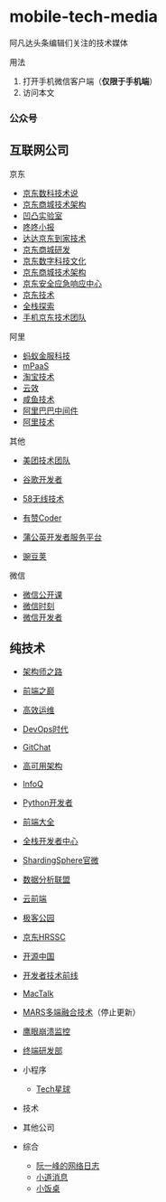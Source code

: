 # mobile-tech-media
阿凡达头条编辑们关注的技术媒体


用法
1. 打开手机微信客户端（**仅限于手机端**）
1. 访问本文

### 公众号

## 互联网公司

京东

- [京东数科技术说](https://mp.weixin.qq.com/mp/profile_ext?action=home&__biz=MzI0MDc5NzQ2MQ==&scene=124&#wechat_redirect)
- [京东商城技术架构](https://mp.weixin.qq.com/mp/profile_ext?action=home&__biz=MzUzMjkwMjg3Mg==&scene=124&#wechat_redirect)
- [凹凸实验室](https://mp.weixin.qq.com/mp/profile_ext?action=home&__biz=MzIxMzExMjYwOQ==&scene=124&#wechat_redirect)
- [咚咚小报](https://mp.weixin.qq.com/mp/profile_ext?action=home&__biz=MzA3MjUzNzczMA==&scene=124&#wechat_redirect)
- [达达京东到家技术](https://mp.weixin.qq.com/mp/profile_ext?action=home&__biz=MzAwMzg1ODMwNw==&scene=124&#wechat_redirect)
- [京东商城研发](https://mp.weixin.qq.com/mp/profile_ext?action=home&__biz=MzUyMDAxMjQ3Ng==&scene=124&#wechat_redirect)
- [京东数字科技文化](https://mp.weixin.qq.com/mp/profile_ext?action=home&__biz=MzIxOTM0NzMzMQ==&scene=124&#wechat_redirect)
- [京东商城技术架构](https://mp.weixin.qq.com/mp/getmasssendmsg?__biz=MzUzMjkwMjg3Mg==&uin=NDQ1NDczMTM1&key=0cc0a803134ec6233db1474dad1456497ddbd4b03a408ee8800b0b09ea777a261f330f95dd35a50e0ab92e578b9309ad9ab8f191db964be39f89ac7b821cf2ca60406daa4081c2fffa8fc8d62dd3f837&devicetype=iMac+MacBookPro14%2C1+OSX+OSX+10.13.2+build(17C88)&version=12030b10&lang=zh_CN&nettype=WIFI&ascene=0&fontScale=100&pass_ticket=CcdaEgTSCPNVNo3vc%2FQ%2Fa96WFHbSrFrLrUDvIe2hpxyxo%2Bz1VGLcbU0p4lAECCh5#wechat_webview_type=1)
- [京东安全应急响应中心](https://mp.weixin.qq.com/mp/profile_ext?action=home&__biz=MjM5OTk2MTMxOQ==&scene=124&#wechat_redirect)
- [京东技术](https://mp.weixin.qq.com/mp/profile_ext?action=home&__biz=MzU1MzE2NzIzMg==&scene=124&#wechat_redirect)
- [全栈探索](https://mp.weixin.qq.com/mp/profile_ext?action=home&__biz=MzUxMDYxNTgwMA==&scene=124&#wechat_redirect)
- [手机京东技术团队](https://mp.weixin.qq.com/mp/profile_ext?action=home&__biz=MzUxNTE1OTg3OQ==&scene=124&#wechat_redirect)

阿里
- [蚂蚁金服科技](https://mp.weixin.qq.com/mp/profile_ext?action=home&__biz=MzI0Nzc3MTQyMw==&scene=124&#wechat_redirect)
- [mPaaS](https://mp.weixin.qq.com/mp/profile_ext?action=home&__biz=MzUyMDk2MzUzMQ==&scene=124&#wechat_redirect)
- [淘宝技术](https://mp.weixin.qq.com/mp/profile_ext?action=home&__biz=MzAxNDEwNjk5OQ==&scene=124&#wechat_redirect)
- [云效](https://mp.weixin.qq.com/mp/profile_ext?action=home&__biz=MzAxNDU0MTE0OA==&scene=124&#wechat_redirect)
- [咸鱼技术](https://mp.weixin.qq.com/mp/profile_ext?action=home&__biz=MzU4MDUxOTI5NA==&scene=124&#wechat_redirect)
- [阿里巴巴中间件](https://mp.weixin.qq.com/mp/profile_ext?action=home&__biz=MzU4NzU0MDIzOQ==&scene=124&#wechat_redirect)
- [阿里技术](https://mp.weixin.qq.com/mp/profile_ext?action=home&__biz=MzIzOTU0NTQ0MA==&scene=124&#wechat_redirect)

其他
- [美团技术团队](https://mp.weixin.qq.com/mp/profile_ext?action=home&__biz=MjM5NjQ5MTI5OA==&scene=124&#wechat_redirect)
- [谷歌开发者](https://mp.weixin.qq.com/mp/profile_ext?action=home&__biz=MzAwODY4OTk2Mg==&scene=124&#wechat_redirect)
- [58无线技术](https://mp.weixin.qq.com/mp/profile_ext?action=home&__biz=MzI2NzI4MTEwNA==&scene=124&#wechat_redirect)
- [有赞Coder](https://mp.weixin.qq.com/mp/profile_ext?action=home&__biz=MzAxOTY5MDMxNA==&scene=124&#wechat_redirect)

- [蒲公英开发者服务平台](https://mp.weixin.qq.com/mp/profile_ext?action=home&__biz=MzAxMDAxNTg4Ng==&scene=124&#wechat_redirect)
- [豌豆荚](https://mp.weixin.qq.com/mp/profile_ext?action=home&__biz=MjM5MzAwMzA2MA==&scene=124&#wechat_redirect)


微信
- [微信公开课](https://mp.weixin.qq.com/mp/profile_ext?action=home&__biz=MjM5NTE4Njc4NQ==&scene=124&#wechat_redirect)
- [微信时刻](https://mp.weixin.qq.com/mp/profile_ext?action=home&__biz=MjM5MDYxMzg2NQ==&scene=124&#wechat_redirect)
- [微信开发者](https://mp.weixin.qq.com/mp/profile_ext?action=home&__biz=MjM5NDAxMDg4MA==&scene=124&#wechat_redirect)


## 纯技术

- [架构师之路](https://mp.weixin.qq.com/mp/profile_ext?action=home&__biz=MjM5ODYxMDA5OQ==&scene=124&#wechat_redirect)
- [前端之巅](https://mp.weixin.qq.com/mp/profile_ext?action=home&__biz=MzUxMzcxMzE5Ng==&scene=124&#wechat_redirect)
- [高效运维](https://mp.weixin.qq.com/mp/profile_ext?action=home&__biz=MzA4Nzg5Nzc5OA==&scene=124&#wechat_redirect)
- [DevOps时代](https://mp.weixin.qq.com/mp/profile_ext?action=home&__biz=MzI0Njc5ODkxMA==&scene=124&#wechat_redirect)
- [GitChat](https://mp.weixin.qq.com/mp/profile_ext?action=home&__biz=MzIyMjYyMzg3MA==&scene=124&#wechat_redirect)
- [高可用架构](https://mp.weixin.qq.com/mp/profile_ext?action=home&__biz=MzAwMDU1MTE1OQ==&scene=124&#wechat_redirect)
- [InfoQ](https://mp.weixin.qq.com/mp/profile_ext?action=home&__biz=MjM5MDE0Mjc4MA==&scene=124&#wechat_redirect)

- [Python开发者](https://mp.weixin.qq.com/mp/profile_ext?action=home&__biz=MzA4MjEyNTA5Mw==&scene=124&#wechat_redirect)
- [前端大全](https://mp.weixin.qq.com/mp/profile_ext?action=home&__biz=MzAxODE2MjM1MA==&scene=124&#wechat_redirect)
- [全栈开发者中心](https://mp.weixin.qq.com/mp/profile_ext?action=home&__biz=MjM5MzMyNzg0MA==&scene=124&#wechat_redirect)
- [ShardingSphere官微](https://mp.weixin.qq.com/mp/profile_ext?action=home&__biz=MzUzNjgwODk2Mw==&scene=124&#wechat_redirect)
- [数据分析联盟](https://mp.weixin.qq.com/mp/profile_ext?action=home&__biz=MjM5NTczNjE5Mw==&scene=124&#wechat_redirect)
- [云前端](https://mp.weixin.qq.com/mp/profile_ext?action=home&__biz=MzI0MDYzOTEyOA==&scene=124&#wechat_redirect)

- [极客公园](https://mp.weixin.qq.com/mp/profile_ext?action=home&__biz=MTMwNDMwODQ0MQ==&scene=124&#wechat_redirect)
- [京东HRSSC](https://mp.weixin.qq.com/mp/profile_ext?action=home&__biz=MzI5NDgwODAzNg==&scene=124&#wechat_redirect)
- [开源中国](https://mp.weixin.qq.com/mp/profile_ext?action=home&__biz=MjM5NzM0MjcyMQ==&scene=124&#wechat_redirect)
- [开发者技术前线](https://mp.weixin.qq.com/mp/profile_ext?action=home&__biz=MzIyMjQ0MTU0NA==&scene=124&#wechat_redirect)
- [MacTalk](https://mp.weixin.qq.com/mp/profile_ext?action=home&__biz=MjM5ODQ2MDIyMA==&scene=124&#wechat_redirect)
- [MARS多端融合技术](https://mp.weixin.qq.com/mp/profile_ext?action=home&__biz=MzU2OTU4MTQ4Mg==&scene=124&#wechat_redirect)（停止更新）
- [鹰眼崩溃监控](https://mp.weixin.qq.com/mp/profile_ext?action=home&__biz=MzU5MTY2ODY4Ng==&scene=124&#wechat_redirect)
- [终端研发部](https://mp.weixin.qq.com/mp/profile_ext?action=home&__biz=MzI3OTU0MzI4MQ==&scene=124&#wechat_redirect)



- 小程序
    - [Tech星球](https://mp.weixin.qq.com/mp/profile_ext?action=home&__biz=MzU5MTczNjIyNA==&scene=124&#wechat_redirect)
- 技术

- 其他公司

- 综合
    - [阮一峰的网络日志](https://mp.weixin.qq.com/mp/profile_ext?action=home&__biz=MzI4NjAxNjY4Nw==&scene=124&#wechat_redirect)
    - [小道消息](https://mp.weixin.qq.com/mp/profile_ext?action=home&__biz=MjM5ODIyMTE0MA==&scene=124&#wechat_redirect)
    - [小饭桌](https://mp.weixin.qq.com/mp/profile_ext?action=home&__biz=MzA3OTMxMDUzOQ==&scene=124&#wechat_redirect)
